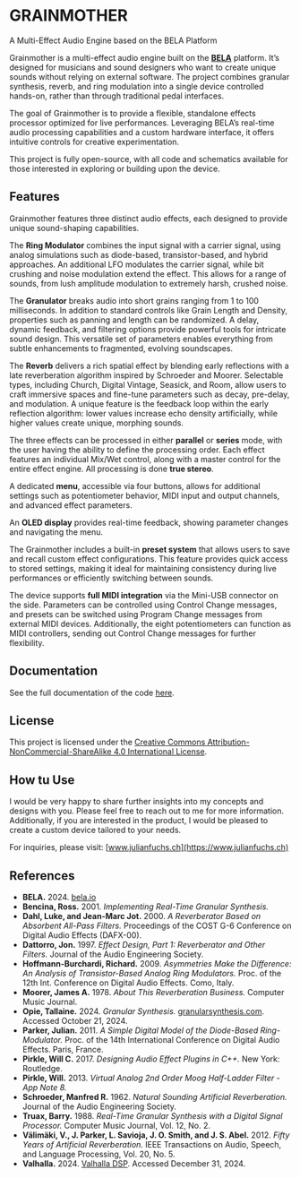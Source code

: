 # GRAINMOTHER

A Multi-Effect Audio Engine based on the BELA Platform

Grainmother is a multi-effect audio engine built on the [**BELA**](https://bela.io) platform. It’s designed for musicians and sound designers who want to create unique sounds without relying on external software. The project combines granular synthesis, reverb, and ring modulation into a single device controlled hands-on, rather than through traditional pedal interfaces.

The goal of Grainmother is to provide a flexible, standalone effects processor optimized for live performances. Leveraging BELA’s real-time audio processing capabilities and a custom hardware interface, it offers intuitive controls for creative experimentation.

This project is fully open-source, with all code and schematics available for those interested in exploring or building upon the device.

## Features

Grainmother features three distinct audio effects, each designed to provide unique sound-shaping capabilities. 

The **Ring Modulator** combines the input signal with a carrier signal, using analog simulations such as diode-based, transistor-based, and hybrid approaches. An additional LFO modulates the carrier signal, while bit crushing and noise modulation extend the effect. This allows for a range of sounds, from lush amplitude modulation to extremely harsh, crushed noise.

The **Granulator** breaks audio into short grains ranging from 1 to 100 milliseconds. In addition to standard controls like Grain Length and Density, properties such as panning and length can be randomized. A delay, dynamic feedback, and filtering options provide powerful tools for intricate sound design. This versatile set of parameters enables everything from subtle enhancements to fragmented, evolving soundscapes.

The **Reverb** delivers a rich spatial effect by blending early reflections with a late reverberation algorithm inspired by Schroeder and Moorer. Selectable types, including Church, Digital Vintage, Seasick, and Room, allow users to craft immersive spaces and fine-tune parameters such as decay, pre-delay, and modulation. A unique feature is the feedback loop within the early reflection algorithm: lower values increase echo density artificially, while higher values create unique, morphing sounds.

The three effects can be processed in either **parallel** or **series** mode, with the user having the ability to define the processing order. Each effect features an individual Mix/Wet control, along with a master control for the entire effect engine. All processing is done **true stereo**. 

A dedicated **menu**, accessible via four buttons, allows for additional settings such as potentiometer behavior, MIDI input and output channels, and advanced effect parameters.

An **OLED display** provides real-time feedback, showing parameter changes and navigating the menu.

The Grainmother includes a built-in **preset system** that allows users to save and recall custom effect configurations. This feature provides quick access to stored settings, making it ideal for maintaining consistency during live performances or efficiently switching between sounds.

The device supports **full MIDI integration** via the Mini-USB connector on the side. Parameters can be controlled using Control Change messages, and presets can be switched using Program Change messages from external MIDI devices. Additionally, the eight potentiometers can function as MIDI controllers, sending out Control Change messages for further flexibility.

## Documentation

See the full documentation of the code [here](http://julianfuchs.ch/grainmother).

## License

This project is licensed under the [Creative Commons Attribution-NonCommercial-ShareAlike 4.0 International License](https://creativecommons.org/licenses/by-sa/4.0/).

## How tu Use

I would be very happy to share further insights into my concepts and designs with you. Please feel free to reach out to me for more information. Additionally, if you are interested in the product, I would be pleased to create a custom device tailored to your needs.

For inquiries, please visit: [www.julianfuchs.ch](https://www.julianfuchs.ch)

## References

- **BELA.** 2024. [bela.io](https://bela.io)
- **Bencina, Ross.** 2001. *Implementing Real-Time Granular Synthesis.*
- **Dahl, Luke, and Jean-Marc Jot.** 2000. *A Reverberator Based on Absorbent All-Pass Filters.* Proceedings of the COST G-6 Conference on Digital Audio Effects (DAFX-00).
- **Dattorro, Jon.** 1997. *Effect Design, Part 1: Reverberator and Other Filters.* Journal of the Audio Engineering Society.
- **Hoffmann-Burchardi, Richard.** 2009. *Asymmetries Make the Difference: An Analysis of Transistor-Based Analog Ring Modulators.* Proc. of the 12th Int. Conference on Digital Audio Effects. Como, Italy.
- **Moorer, James A.** 1978. *About This Reverberation Business.* Computer Music Journal.
- **Opie, Tallaine.** 2024. *Granular Synthesis.* [granularsynthesis.com](http://www.granularsynthesis.com/). Accessed October 21, 2024.
- **Parker, Julian.** 2011. *A Simple Digital Model of the Diode-Based Ring-Modulator.* Proc. of the 14th International Conference on Digital Audio Effects. Paris, France.
- **Pirkle, Will C.** 2017. *Designing Audio Effect Plugins in C++.* New York: Routledge.
- **Pirkle, Will.** 2013. *Virtual Analog 2nd Order Moog Half-Ladder Filter - App Note 8.*
- **Schroeder, Manfred R.** 1962. *Natural Sounding Artificial Reverberation.* Journal of the Audio Engineering Society.
- **Truax, Barry.** 1988. *Real-Time Granular Synthesis with a Digital Signal Processor.* Computer Music Journal, Vol. 12, No. 2.
- **Välimäki, V., J. Parker, L. Savioja, J. O. Smith, and J. S. Abel.** 2012. *Fifty Years of Artificial Reverberation.* IEEE Transactions on Audio, Speech, and Language Processing, Vol. 20, No. 5.
- **Valhalla.** 2024. [Valhalla DSP](https://valhalladsp.com). Accessed December 31, 2024.


